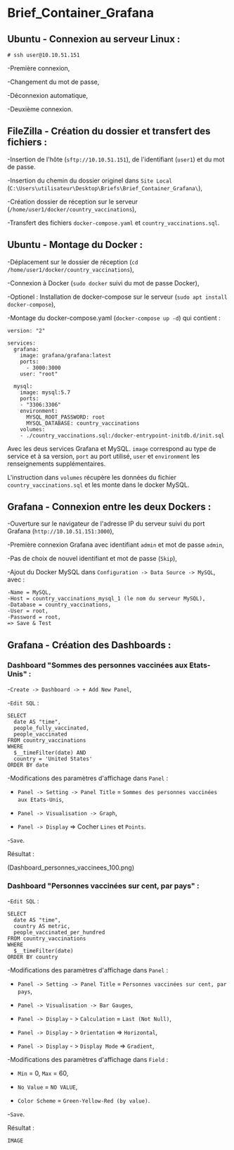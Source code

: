 # Brief_Container_Grafana

## Ubuntu - Connexion au serveur Linux :

``# ssh user@10.10.51.151``

-Première connexion,

-Changement du mot de passe,

-Déconnexion automatique,

-Deuxième connexion.

## FileZilla - Création du dossier et transfert des fichiers :

-Insertion de l'hôte (``sftp://10.10.51.151``), de l'identifiant (``user1``) et du mot de passe.

-Insertion du chemin du dossier originel dans ``Site Local`` (``C:\Users\utilisateur\Desktop\Briefs\Brief_Container_Grafana\``),

-Création dossier de réception sur le serveur (``/home/user1/docker/country_vaccinations``),

-Transfert des fichiers ``docker-compose.yaml`` et ``country_vaccinations.sql``.

## Ubuntu - Montage du Docker :

-Déplacement sur le dossier de réception (``cd /home/user1/docker/country_vaccinations``),

-Connexion à Docker (``sudo docker`` suivi du mot de passe Docker),

-Optionel : Installation de docker-compose sur le serveur (``sudo apt install docker-compose``),

-Montage du docker-compose.yaml (``docker-compose up -d``) qui contient :

    version: "2"

    services:
      grafana:
        image: grafana/grafana:latest
        ports:
          - 3000:3000
        user: "root"

      mysql:
        image: mysql:5.7
        ports:
        - "3306:3306"
        environment:
          MYSQL_ROOT_PASSWORD: root
          MYSQL_DATABASE: country_vaccinations
        volumes:
        - ./country_vaccinations.sql:/docker-entrypoint-initdb.d/init.sql
    
Avec les deus services Grafana et MySQL. ``image`` correspond au type de service et à sa version, ``port`` au port utilisé, ``user`` et ``environment`` les renseignements supplémentaires.
    
L'instruction dans ``volumes`` récupère les données du fichier ``country_vaccinations.sql`` et les monte dans le docker MySQL.

## Grafana - Connexion entre les deux Dockers :

-Ouverture sur le navigateur de l'adresse IP du serveur suivi du port Grafana (``http://10.10.51.151:3000``),

-Première connexion Grafana avec identifiant ``admin`` et mot de passe ``admin``,

-Pas de choix de nouvel identifiant et mot de passe (``Skip``),

-Ajout du Docker MySQL dans ``Configuration -> Data Source -> MySQL``, avec :

    -Name = MySQL,
    -Host = country_vaccinations_mysql_1 (le nom du serveur MySQL),
    -Database = country_vaccinations,
    -User = root,
    -Password = root,
    => Save & Test
    
## Grafana - Création des Dashboards :

### Dashboard "Sommes des personnes vaccinées aux Etats-Unis" :

-``Create -> Dashboard -> + Add New Panel``,

-``Edit SQL`` :

    SELECT
      date AS "time",
      people_fully_vaccinated,
      people_vaccinated
    FROM country_vaccinations
    WHERE
      $__timeFilter(date) AND
      country = 'United States'
    ORDER BY date

-Modifications des paramètres d'affichage dans ``Panel`` :

* ``Panel -> Setting -> Panel Title`` = ``Sommes des personnes vaccinées aux Etats-Unis``,

* ``Panel -> Visualisation -> Graph``,
    
* ``Panel -> Display`` => Cocher ``Lines`` et ``Points``.
    
-``Save``.

Résultat :
    
(Dashboard_personnes_vaccinees_100.png)

### Dashboard "Personnes vaccinées sur cent, par pays" :
    
-``Edit SQL`` :

    SELECT
      date AS "time",
      country AS metric,
      people_vaccinated_per_hundred
    FROM country_vaccinations
    WHERE
      $__timeFilter(date)
    ORDER BY country
    
-Modifications des paramètres d'affichage dans ``Panel`` :

* ``Panel -> Setting -> Panel Title`` = ``Personnes vaccinées sur cent, par pays``,

* ``Panel -> Visualisation -> Bar Gauges``,
    
* ``Panel -> Display`` - > ``Calculation`` = ``Last (Not Null)``,

* ``Panel -> Display`` - > ``Orientation`` => ``Horizontal``,

* ``Panel -> Display`` - > ``Display Mode`` => ``Gradient``,

-Modifications des paramètres d'affichage dans ``Field`` :

* ``Min`` = 0, ``Max`` = 60,

* ``No Value`` = ``NO VALUE``,

* ``Color Scheme`` = ``Green-Yellow-Red (by value)``.
    
-``Save``.

Résultat :
    
    IMAGE
